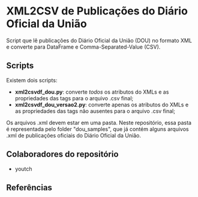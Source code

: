 # XML2CSV de Publicações do Diário Oficial da União

Script que lê publicações do Diário Oficial da União (DOU) no formato XML e converte para DataFrame e Comma-Separated-Value (CSV).

## Scripts

Existem dois scripts:

- **xml2csvdf_dou.py**: converte *todos* os atributos do XMLs e as propriedades das tags para o arquivo .csv final;
- **xml2csvdf_dou_versao2.py**: converte apenas os atributos do XMLs e as propriedades das tags não ausentes para o arquivo .csv final;

Os arquivos .xml devem estar em uma pasta. Neste repositório, essa pasta é representada pelo folder "dou_samples", que já contém alguns arquivos .xml de publicações oficiais do Diário Oficial da União.

## Colaboradores do repositório

- youtch

## Referências

